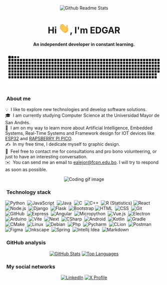 <div style="text-align: center">
    <img 
        width="100px" 
        src="https://res.cloudinary.com/anuraghazra/image/upload/v1594908242/logo_ccswme.svg"
        align="center" alt="Github Readme Stats" 
    />
    <h1>Hi <img width="35" src="https://github.com/1999AZZAR/1999AZZAR/blob/main/resources/img/waving.gif" alt="">, I'm EDGAR</h1>
    <h4>An independent developer in constant learning.</h4>
</div>

<div style="text-align: center"> 
    <a href="https://1999azzar.github.io/1999AZZAR/">
        <img  
            src="https://github.com/1999AZZAR/1999AZZAR/blob/main/resources/img/grid-snake.svg"
            alt="snake"
        />
    </a>
</div>

### &nbsp;About me

💡 &nbsp;I like to explore new technologies and develop software solutions.\
🎓 &nbsp;I am currently studying Computer Science at the Universidad Mayor de San Andrés.\
🌱 &nbsp;I am on my way to learn more about Artificial Intelligence, Embedded Systems, Real-Time Systems and
Framework
design for IOT devices like [ESP32](https://www.espressif.com/)
and [RAPSBERRY PI PICO](https://www.raspberrypi.com/products/raspberry-pi-pico/).\
✍️ &nbsp;In my free time, I dedicate myself to graphic design.\
💬 &nbsp;Feel free to contact me for consultations and pro bono volunteering, or just to have an interesting
conversation.\
✉️ &nbsp;You can send me an email to ealejor@fcpn.edu.bo. I will try to respond as soon as possible.

<div style="text-align: center">
    <img
        width="200" 
        height="200" 
        src="https://raw.githubusercontent.com/royrustdev/royrustdev/main/assets/img/coding.gif" 
        alt="Coding gif image" 
    />
</div>

### &nbsp;Technology stack

![Python](https://img.shields.io/badge/-Python-05122A?style=flat&logo=python)&nbsp;
![JavaScript](https://img.shields.io/badge/-JavaScript-05122A?style=flat&logo=javascript)&nbsp;
![Java](https://img.shields.io/badge/-Java-05122A?style=flat&logo=Java&logoColor=FFA518)&nbsp;
![C](https://img.shields.io/badge/-C-05122A?style=flat&logo=C&logoColor=A8B9CC)&nbsp;
![C++](https://img.shields.io/badge/-C++-05122A?style=flat&logo=C%2B%2B&logoColor=00599C)&nbsp;
![R (Statistics)](https://img.shields.io/badge/-R-05122A?style=flat&logo=R&logoColor=276DC3)
![React](https://img.shields.io/badge/-React-05122A?style=flat&logo=react)&nbsp;
![Node.js](https://img.shields.io/badge/-Node.js-05122A?style=flat&logo=node.js)&nbsp;
![Django](https://img.shields.io/badge/-Django-05122A?style=flat&logo=django&logoColor=092E20)&nbsp;
![Flask](https://img.shields.io/badge/-Flask-05122A?style=flat&logo=flask)&nbsp;
![Bootstrap](https://img.shields.io/badge/-Bootstrap-05122A?style=flat&logo=bootstrap&logoColor=563D7C)
![HTML](https://img.shields.io/badge/-HTML-05122A?style=flat&logo=HTML5)&nbsp;
![CSS](https://img.shields.io/badge/-CSS-05122A?style=flat&logo=CSS3&logoColor=1572B6)&nbsp;
![Git](https://img.shields.io/badge/-Git-05122A?style=flat&logo=git)&nbsp;
![GitHub](https://img.shields.io/badge/-GitHub-05122A?style=flat&logo=github)&nbsp;
![Express](https://img.shields.io/badge/-Express-05122A?style=flat&logo=express)&nbsp;
![Angular](https://img.shields.io/badge/-Angular-05122A?style=flat&logo=angular)&nbsp;
![Micropython](https://img.shields.io/badge/-Micropython-05122A?style=flat&logo=micropython)&nbsp;
![Vue.js](https://img.shields.io/badge/-Vue.js-05122A?style=flat&logo=vue.js)&nbsp;
![Electron](https://img.shields.io/badge/-Electron-05122A?style=flat&logo=electron)&nbsp;
![Arduino](https://img.shields.io/badge/-Arduino-05122A?style=flat&logo=arduino)&nbsp;
![Vite](https://img.shields.io/badge/-Vite-05122A?style=flat&logo=vite)&nbsp;
![Next](https://img.shields.io/badge/-Next.js-05122A?style=flat&logo=next.js)&nbsp;
![CSharp](https://img.shields.io/badge/-CSharp-05122A?style=flat&logo=csharp)&nbsp;
![Android](https://img.shields.io/badge/-Android-05122A?style=flat&logo=android)&nbsp;
![Kotlin](https://img.shields.io/badge/-Kotlin-05122A?style=flat&logo=kotlin)&nbsp;
![Gradle](https://img.shields.io/badge/-Gradle-05122A?style=flat&logo=gradle)&nbsp;
![CMake](https://img.shields.io/badge/-CMake-05122A?style=flat&logo=cmake)&nbsp;
![Linux](https://img.shields.io/badge/-Linux-05122A?style=flat&logo=linux)&nbsp;
![Debian](https://img.shields.io/badge/-Debian-05122A?style=flat&logo=debian)&nbsp;
![Php](https://img.shields.io/badge/-Php-05122A?style=flat&logo=php)&nbsp;
![Pycharm](https://img.shields.io/badge/-Pycharm-05122A?style=flat&logo=pycharm)&nbsp;
![CLion](https://img.shields.io/badge/-CLion-05122A?style=flat&logo=clion)&nbsp;
![Postman](https://img.shields.io/badge/-Postman-05122A?style=flat&logo=postman)&nbsp;
![Figma](https://img.shields.io/badge/-Figma-05122A?style=flat&logo=figma)&nbsp;
![Inkscape](https://img.shields.io/badge/-Inkscape-05122A?style=flat&logo=inkscape)&nbsp;
![Spring](https://img.shields.io/badge/-Spring-05122A?style=flat&logo=spring)&nbsp;
![Intellij Idea](https://img.shields.io/badge/-IntellijIdea-05122A?style=flat&logo=intellijidea)&nbsp;
![Markdown](https://img.shields.io/badge/-Markdown-05122A?style=flat&logo=markdown)

### &nbsp;GitHub analysis

<div style="text-align: center;">

[![GitHub Stats](https://github-readme-stats-eight-theta.vercel.app/api?username=ealejor&show_icons=true&theme=algolia&include_all_commits=true&count_private=true)](https://github.com/ealejor)
[![Top Languages](https://github-readme-stats-eight-theta.vercel.app/api/top-langs/?username=ealejor&layout=compact&langs_count=8&theme=algolia)](https://github.com/ealejor)

</div>

### &nbsp;My social networks

<div style="text-align: center;">

[![LinkedIn](https://img.shields.io/badge/linkedin-%2300acee.svg?color=405DE6&style=for-the-badge&logo=linkedin&logoColor=white)](https://www.linkedin.com/in/edgar-alejo-755091291)
[![X Profile](https://img.shields.io/badge/x-%2300acee.svg?color=000000&style=for-the-badge&logo=x&logoColor=white)](https://twitter.com/EDG_Alejo?s=09)

</div>

